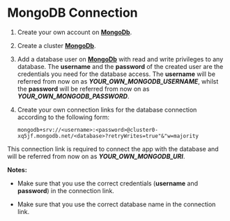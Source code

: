 # MongoDB Connection

1. Create your own account on [**MongoDb**](https://www.mongodb.com/cloud).

2. Create a cluster [**MongoDb**](https://www.mongodb.com/cloud).

3. Add a database user on [**MongoDb**](https://www.mongodb.com/cloud) with read and write privileges to any database.  The **username** and the **password** of the created user are the credentials you need for the database access. The **username**  will be referred from now on as ***YOUR_OWN_MONGODB_USERNAME***, whilst the **password** will be referred from now on as ***YOUR_OWN_MONGODB_PASSWORD***.

4. Create your own connection links for the database connection according to the following form:

   ```
   mongodb+srv://<username>:<password>@cluster0-xq5jf.mongodb.net/<database>?retryWrites=true"&"w=majority
   ```

This connection link is required to connect the app with the database and will be referred from now on as ***YOUR_OWN_MONGODB_URI***.
   
**Notes:**

- Make sure that you use the correct credentials (**username** and **password**) in the connection link.

- Make sure that you use the correct database name in the connection link.